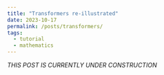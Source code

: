 ```yaml
---
title: "Transformers re-illustrated"
date: 2023-10-17
permalink: /posts/transformers/
tags:
  - tutorial
  - mathematics
---
```


_THIS POST IS CURRENTLY UNDER CONSTRUCTION_
